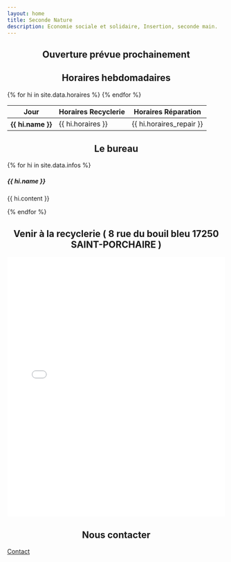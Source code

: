 ```yaml
---
layout: home
title: Seconde Nature
description: Economie sociale et solidaire, Insertion, seconde main.
---
```

<h2 style="text-align: center;" class="text-danger">Ouverture prévue prochainement</h2>
<h2 style="text-align: center;">Horaires hebdomadaires</h2>
<table class="table table-striped table-bordered">
  <thead>
    <tr>
      <th scope="col">Jour</th>
      <th scope="col">Horaires Recyclerie</th>
      <th scope="col">Horaires Réparation</th>
    </tr>
  </thead>
  <tbody>
    {% for hi in site.data.horaires %}
      <tr class="table-{{ hi.status }}">
        <th scope="row">{{ hi.name }}</th>
        <td>{{ hi.horaires }}</td>
        <td>{{ hi.horaires_repair }}</td>
      </tr>
    {% endfor %}
  </tbody>
</table>

<h2 style="text-align: center;">Le bureau</h2>

<div class="row">
    {% for hi in site.data.infos %}
    <div class="col-sm-2 mb-2 mb-sm-0">
        <div class="card shadow-sm" style="width: 14rem;">
            <img src="{{ hi.image }}" class="card-img-top" alt="">
            <div class="card-body">
                <h5 class="card-title">{{ hi.name }}</h5>
                <p class="card-text">{{ hi.content }}</p>
            </div>
        </div>
    </div>
    {% endfor %}
</div>

<h2 style="text-align: center;">Venir à la recyclerie ( 8 rue du bouil bleu 17250 SAINT-PORCHAIRE )</h2>
<div class="row">
    <div class="col d-flex justify-content-center">
              <iframe class="embed-responsive-item"  width="100%" height="600px" frameborder="0" allowfullscreen allow="geolocation" src="//umap.openstreetmap.fr/fr/map/seconde-nature_1163837?scaleControl=true&miniMap=true&scrollWheelZoom=true&zoomControl=true&editMode=disabled&moreControl=true&searchControl=null&tilelayersControl=null&embedControl=null&datalayersControl=true&onLoadPanel=none&captionBar=false&captionMenus=true#19/45.82805/-0.78452"></iframe>
               </div>
  </div>

<h2 style="text-align: center;">Nous contacter</h2>
  <div>
        <p class="text-center">
          <a href="mailto:asso.seconde.nature@gmail.com?subject=[CONTACT]" target="_blank" class="btn btn-primary">Contact</a>
        </p>
      </div>